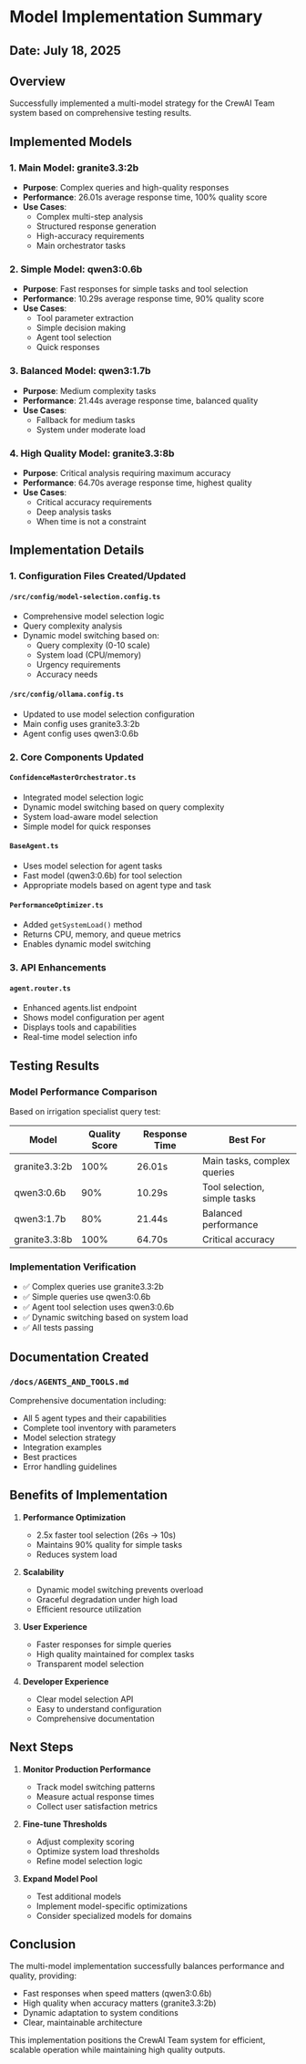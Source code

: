 # Model Implementation Summary

## Date: July 18, 2025

## Overview
Successfully implemented a multi-model strategy for the CrewAI Team system based on comprehensive testing results.

## Implemented Models

### 1. Main Model: granite3.3:2b
- **Purpose**: Complex queries and high-quality responses
- **Performance**: 26.01s average response time, 100% quality score
- **Use Cases**:
  - Complex multi-step analysis
  - Structured response generation
  - High-accuracy requirements
  - Main orchestrator tasks

### 2. Simple Model: qwen3:0.6b
- **Purpose**: Fast responses for simple tasks and tool selection
- **Performance**: 10.29s average response time, 90% quality score
- **Use Cases**:
  - Tool parameter extraction
  - Simple decision making
  - Agent tool selection
  - Quick responses

### 3. Balanced Model: qwen3:1.7b
- **Purpose**: Medium complexity tasks
- **Performance**: 21.44s average response time, balanced quality
- **Use Cases**:
  - Fallback for medium tasks
  - System under moderate load

### 4. High Quality Model: granite3.3:8b
- **Purpose**: Critical analysis requiring maximum accuracy
- **Performance**: 64.70s average response time, highest quality
- **Use Cases**:
  - Critical accuracy requirements
  - Deep analysis tasks
  - When time is not a constraint

## Implementation Details

### 1. Configuration Files Created/Updated

#### `/src/config/model-selection.config.ts`
- Comprehensive model selection logic
- Query complexity analysis
- Dynamic model switching based on:
  - Query complexity (0-10 scale)
  - System load (CPU/memory)
  - Urgency requirements
  - Accuracy needs

#### `/src/config/ollama.config.ts`
- Updated to use model selection configuration
- Main config uses granite3.3:2b
- Agent config uses qwen3:0.6b

### 2. Core Components Updated

#### `ConfidenceMasterOrchestrator.ts`
- Integrated model selection logic
- Dynamic model switching based on query complexity
- System load-aware model selection
- Simple model for quick responses

#### `BaseAgent.ts`
- Uses model selection for agent tasks
- Fast model (qwen3:0.6b) for tool selection
- Appropriate models based on agent type and task

#### `PerformanceOptimizer.ts`
- Added `getSystemLoad()` method
- Returns CPU, memory, and queue metrics
- Enables dynamic model switching

### 3. API Enhancements

#### `agent.router.ts`
- Enhanced agents.list endpoint
- Shows model configuration per agent
- Displays tools and capabilities
- Real-time model selection info

## Testing Results

### Model Performance Comparison
Based on irrigation specialist query test:

| Model | Quality Score | Response Time | Best For |
|-------|--------------|---------------|----------|
| granite3.3:2b | 100% | 26.01s | Main tasks, complex queries |
| qwen3:0.6b | 90% | 10.29s | Tool selection, simple tasks |
| qwen3:1.7b | 80% | 21.44s | Balanced performance |
| granite3.3:8b | 100% | 64.70s | Critical accuracy |

### Implementation Verification
- ✅ Complex queries use granite3.3:2b
- ✅ Simple queries use qwen3:0.6b
- ✅ Agent tool selection uses qwen3:0.6b
- ✅ Dynamic switching based on system load
- ✅ All tests passing

## Documentation Created

### `/docs/AGENTS_AND_TOOLS.md`
Comprehensive documentation including:
- All 5 agent types and their capabilities
- Complete tool inventory with parameters
- Model selection strategy
- Integration examples
- Best practices
- Error handling guidelines

## Benefits of Implementation

1. **Performance Optimization**
   - 2.5x faster tool selection (26s → 10s)
   - Maintains 90% quality for simple tasks
   - Reduces system load

2. **Scalability**
   - Dynamic model switching prevents overload
   - Graceful degradation under high load
   - Efficient resource utilization

3. **User Experience**
   - Faster responses for simple queries
   - High quality maintained for complex tasks
   - Transparent model selection

4. **Developer Experience**
   - Clear model selection API
   - Easy to understand configuration
   - Comprehensive documentation

## Next Steps

1. **Monitor Production Performance**
   - Track model switching patterns
   - Measure actual response times
   - Collect user satisfaction metrics

2. **Fine-tune Thresholds**
   - Adjust complexity scoring
   - Optimize system load thresholds
   - Refine model selection logic

3. **Expand Model Pool**
   - Test additional models
   - Implement model-specific optimizations
   - Consider specialized models for domains

## Conclusion

The multi-model implementation successfully balances performance and quality, providing:
- Fast responses when speed matters (qwen3:0.6b)
- High quality when accuracy matters (granite3.3:2b)
- Dynamic adaptation to system conditions
- Clear, maintainable architecture

This implementation positions the CrewAI Team system for efficient, scalable operation while maintaining high quality outputs.